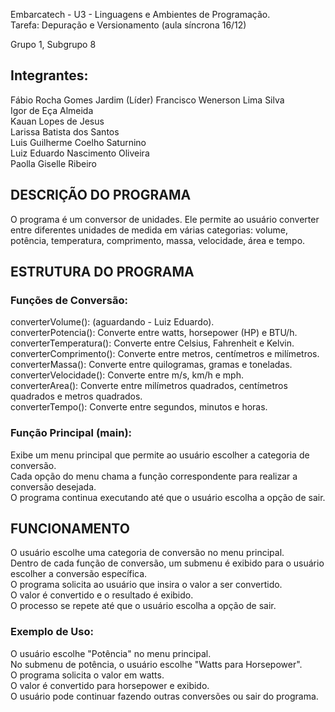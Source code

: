 Embarcatech - U3 - Linguagens e Ambientes de Programação.  
Tarefa: Depuração e Versionamento (aula síncrona 16/12)  

Grupo 1, Subgrupo 8 

## Integrantes: 


Fábio Rocha Gomes Jardim  (Líder)
Francisco Wenerson Lima Silva  
Igor de Eça Almeida  
Kauan Lopes de Jesus  
Larissa Batista dos Santos  
Luis Guilherme Coelho Saturnino  
Luiz Eduardo Nascimento Oliveira  
Paolla Giselle Ribeiro  

## DESCRIÇÃO DO PROGRAMA 

O programa é um conversor de unidades. Ele permite ao usuário converter entre diferentes unidades de medida em várias categorias: volume, potência, temperatura, comprimento, massa, velocidade, área e tempo.


## ESTRUTURA DO PROGRAMA

### Funções de Conversão:

converterVolume(): (aguardando - Luiz Eduardo).  
converterPotencia(): Converte entre watts, horsepower (HP) e BTU/h.  
converterTemperatura(): Converte entre Celsius, Fahrenheit e Kelvin.  
converterComprimento(): Converte entre metros, centímetros e milímetros.  
converterMassa(): Converte entre quilogramas, gramas e toneladas.  
converterVelocidade(): Converte entre m/s, km/h e mph.  
converterArea(): Converte entre milímetros quadrados, centímetros quadrados e metros quadrados.  
converterTempo(): Converte entre segundos, minutos e horas.  

### Função Principal (main):

Exibe um menu principal que permite ao usuário escolher a categoria de conversão.  
Cada opção do menu chama a função correspondente para realizar a conversão desejada.  
O programa continua executando até que o usuário escolha a opção de sair.  


## FUNCIONAMENTO

O usuário escolhe uma categoria de conversão no menu principal.  
Dentro de cada função de conversão, um submenu é exibido para o usuário escolher a conversão específica.  
O programa solicita ao usuário que insira o valor a ser convertido.  
O valor é convertido e o resultado é exibido.  
O processo se repete até que o usuário escolha a opção de sair.  

### Exemplo de Uso:

O usuário escolhe "Potência" no menu principal.  
No submenu de potência, o usuário escolhe "Watts para Horsepower".  
O programa solicita o valor em watts.  
O valor é convertido para horsepower e exibido.  
O usuário pode continuar fazendo outras conversões ou sair do programa.  
